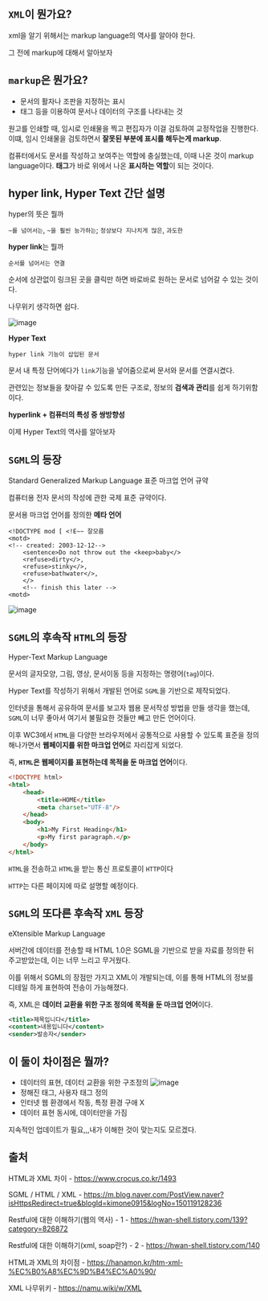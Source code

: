 ## `XML`이 뭔가요?

xml을 알기 위해서는 markup language의 역사를 알아야 한다.

그 전에 markup에 대해서 알아보자

## `markup`은 뭔가요?

- 문서의 활자나 조판을 지정하는 표시
- 태그 등을 이용하여 문서나 데이터의 구조를 나타내는 것

원고를 인쇄할 때, 임시로 인쇄물을 찍고 편집자가 이걸 검토하여 교정작업을 진행한다. 이떄, 임시 인쇄물을 검토하면서 **잘못된 부분에 표시를 해두는게 markup**.

컴퓨터에서도 문서를 작성하고 보여주는 역할에 충실했는데, 이때 나온 것이 markup language이다. **태그**가 바로 위에서 나온 **표시하는 역할**이 되는 것이다.

## hyper link, Hyper Text 간단 설명

hyper의 뜻은 뭘까

`~를 넘어서는`, `~을 훨씬 능가하는`; `정상보다 지나치게 많은`, `과도한`

**hyper link**는 뭘까

`순서를 넘어서는 연결`

순서에 상관없이 링크된 곳을 클릭만 하면 바로바로 원하는 문서로 넘어갈 수 있는 것이다.

나무위키 생각하면 쉽다.

![image](https://user-images.githubusercontent.com/105288887/178789495-5506da89-ed01-49e3-b038-43669ef48d7f.png)

**Hyper Text**

`hyper link 기능이 삽입된 문서`

문서 내 특정 단어에다가 `link`기능을 넣어줌으로써 문서와 문서를 연결시켰다.

관련있는 정보들을 찾아갈 수 있도록 만든 구조로, 정보의 **검색과 관리**를 쉽게 하기위함이다.

**hyperlink + 컴퓨터의 특성 중 쌍방향성**

이제 Hyper Text의 역사를 알아보자

## `SGML`의 등장

Standard Generalized Markup Language 표준 마크업 언어 규약

컴퓨터용 전자 문서의 작성에 관한 국제 표준 규약이다.

문서용 마크업 언어를 정의한 **메타 언어**

```
<!DOCTYPE mod [ <!E~~ 잘모름
<motd>
<!-- created: 2003-12-12-->
	<sentence>Do not throw out the <keep>baby</>
	<refuse>dirty</>,
	<refuse>stinky</>,
	<refuse>bathwater</>,
	</>
	<!-- finish this later -->
<motd>
```

![image](https://user-images.githubusercontent.com/105288887/178789558-5dd37221-2978-4a2e-b1ed-6fffca7cf748.png)

## `SGML`의 후속작 `HTML`의 등장

Hyper-Text Markup Language

문서의 글자모양, 그림, 영상, 문서이동 등을 지정하는 명령어(`tag`)이다. 

Hyper Text를 작성하기 위해서 개발된 언어로 `SGML`을 기반으로 제작되었다.

인터넷을 통해서 공유하여 문서를 보고자 웹용 문서작성 방법을 만들 생각을 했는데, `SGML`이 너무 좋아서 여기서 불필요한 것들만 빼고 만든 언어이다.

이후 WC3에서 `HTML`을 다양한 브라우저에서 공통적으로 사용할 수 있도록 표준을 정의해나가면서 **웹페이지를 위한 마크업 언어**로 자리잡게 되었다.

즉, **`HTML`은 웹페이지를 표현하는데 목적을 둔 마크업 언어**이다.

```html
<!DOCTYPE html>
<html>
    <head>
        <title>HOME</title>
        <meta charset="UTF-8"/>
    </head>
	<body>
		<h1>My First Heading</h1>
		<p>My first paragraph.</p>
	</body>
</html>
```

`HTML`을 전송하고 `HTML`을 받는 통신 프로토콜이 `HTTP`이다

`HTTP`는 다른 페이지에 따로 설명할 예정이다.

## `SGML`의 또다른 후속작 `XML` 등장

eXtensible Markup Language

서버간에 데이터를 전송할 때 HTML 1.0은 SGML을 기반으로 받을 자료를 정의한 뒤 주고받았는데, 이는 너무 느리고 무거웠다.

이를 위해서 SGML의 장점만 가지고 XML이 개발되는데, 이를 통해 HTML의 정보를 디테일 하게 표현하여 전송이 가능해졌다.

즉, XML은 **데이터 교환을 위한 구조 정의에 목적을 둔 마크업 언어**이다.

```xml
<title>제목입니다</title>
<content>내용입니다</content>
<sender>발송자</sender>
```

## 이 둘이 차이점은 뭘까?

- 데이터의 표현, 데이터 교환을 위한 구조정의
![image](https://user-images.githubusercontent.com/105288887/178789642-b116d7b9-c819-40e1-b1de-ddd4ab3faf44.png)
- 정해진 태그, 사용자 태그 정의
- 인터넷 웹 환경에서 작동, 특정 환경 구애 X
- 데이터 표현 동시에, 데이터만을 가짐

지속적인 업데이트가 필요,,,내가 이해한 것이 맞는지도 모르겠다.

## 출처

HTML과 XML 차이 - https://www.crocus.co.kr/1493

SGML / HTML / XML - https://m.blog.naver.com/PostView.naver?isHttpsRedirect=true&blogId=kimone0915&logNo=150119128236

Restful에 대한 이해하기(웹의 역사) - 1 - https://hwan-shell.tistory.com/139?category=826872

Restful에 대한 이해하기(xml, soap란?) - 2 - https://hwan-shell.tistory.com/140

HTML과 XML의 차이점 - https://hanamon.kr/htm-xml-%EC%B0%A8%EC%9D%B4%EC%A0%90/

XML 나무위키 - https://namu.wiki/w/XML

